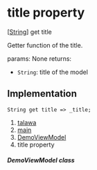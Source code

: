 
<div>

# title property

</div>



[[String](https://api.flutter.dev/flutter/dart-core/String-class.html)]
get title



Getter function of the title.

params: None returns:

-   `String`: title of the model



## Implementation

``` language-dart
String get title => _title;
```








1.  [talawa](../../index.md)
2.  [main](../../main/)
3.  [DemoViewModel](../../main/DemoViewModel-class.md)
4.  title property

##### DemoViewModel class







